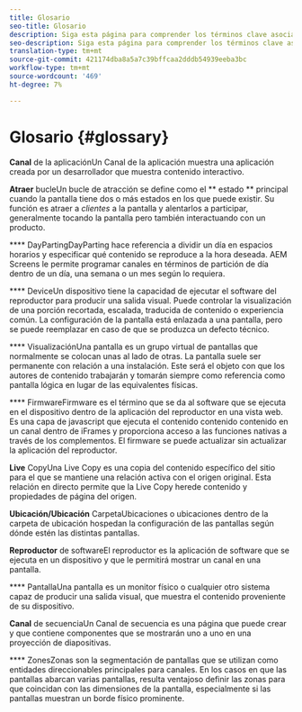 ```yaml
---
title: Glosario
seo-title: Glosario
description: Siga esta página para comprender los términos clave asociados con AEM Screens.
seo-description: Siga esta página para comprender los términos clave asociados con AEM Screens.
translation-type: tm+mt
source-git-commit: 421174dba8a5a7c39bffcaa2dddb54939eeba3bc
workflow-type: tm+mt
source-wordcount: '469'
ht-degree: 7%

---
```



# Glosario {#glossary}

**Canal** de la aplicaciónUn Canal de la aplicación muestra una aplicación creada por un desarrollador que muestra contenido interactivo.

**Atraer** bucleUn bucle de atracción se define como el  ** estado  ** principal cuando la pantalla tiene dos o más estados en los que puede existir. Su función es atraer a *clientes* a la pantalla y alentarlos a participar, generalmente tocando la pantalla pero también interactuando con un producto.

**** DayPartingDayParting hace referencia a dividir un día en espacios horarios y especificar qué contenido se reproduce a la hora deseada. AEM Screens le permite programar canales en términos de partición de día dentro de un día, una semana o un mes según lo requiera.

**** DeviceUn dispositivo tiene la capacidad de ejecutar el software del reproductor para producir una salida visual. Puede controlar la visualización de una porción recortada, escalada, traducida de contenido o experiencia común. La configuración de la pantalla está enlazada a una pantalla, pero se puede reemplazar en caso de que se produzca un defecto técnico.

**** VisualizaciónUna pantalla es un grupo virtual de pantallas que normalmente se colocan unas al lado de otras. La pantalla suele ser permanente con relación a una instalación. Este será el objeto con que los autores de contenido trabajarán y tomarán siempre como referencia como pantalla lógica en lugar de las equivalentes físicas.

**** FirmwareFirmware es el término que se da al software que se ejecuta en el dispositivo dentro de la aplicación del reproductor en una vista web. Es una capa de javascript que ejecuta el contenido contenido contenido en un canal dentro de iFrames y proporciona acceso a las funciones nativas a través de los complementos. El firmware se puede actualizar sin actualizar la aplicación del reproductor.

**Live** CopyUna Live Copy es una copia del contenido específico del sitio para el que se mantiene una relación activa con el origen original. Esta relación en directo permite que la Live Copy herede contenido y propiedades de página del origen.

**Ubicación/Ubicación** CarpetaUbicaciones o ubicaciones dentro de la carpeta de ubicación hospedan la configuración de las pantallas según dónde estén las distintas pantallas.

**Reproductor** de softwareEl reproductor es la aplicación de software que se ejecuta en un dispositivo y que le permitirá mostrar un canal en una pantalla.

**** PantallaUna pantalla es un monitor físico o cualquier otro sistema capaz de producir una salida visual, que muestra el contenido proveniente de su dispositivo.

**Canal** de secuenciaUn Canal de secuencia es una página que puede crear y que contiene componentes que se mostrarán uno a uno en una proyección de diapositivas.

**** ZonesZonas son la segmentación de pantallas que se utilizan como entidades direccionables principales para canales. En los casos en que las pantallas abarcan varias pantallas, resulta ventajoso definir las zonas para que coincidan con las dimensiones de la pantalla, especialmente si las pantallas muestran un borde físico prominente.
